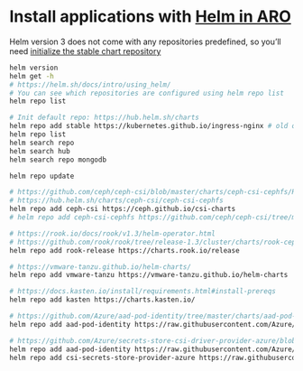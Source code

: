 # Install applications with [Helm in ARO](https://docs.openshift.com/aro/4/cli_reference/helm_cli/getting-started-with-helm-on-openshift-container-platform.html)

Helm version 3 does not come with any repositories predefined, so you’ll need [initialize the stable chart repository](https://v3.helm.sh/docs/intro/quickstart/#initialize-a-helm-chart-repository)

```sh
helm version
helm get -h
# https://helm.sh/docs/intro/using_helm/
# You can see which repositories are configured using helm repo list
helm repo list

# Init default repo: https://hub.helm.sh/charts
helm repo add stable https://kubernetes.github.io/ingress-nginx # old one : https://kubernetes-charts.storage.googleapis.com
helm repo list
helm search repo
helm search hub
helm search repo mongodb

helm repo update

# https://github.com/ceph/ceph-csi/blob/master/charts/ceph-csi-cephfs/README.md
# https://hub.helm.sh/charts/ceph-csi/ceph-csi-cephfs
helm repo add ceph-csi https://ceph.github.io/csi-charts
# helm repo add ceph-csi-cephfs https://github.com/ceph/ceph-csi/tree/master/charts/ceph-csi-cephfs

# https://rook.io/docs/rook/v1.3/helm-operator.html
# https://github.com/rook/rook/tree/release-1.3/cluster/charts/rook-ceph
helm repo add rook-release https://charts.rook.io/release

# https://vmware-tanzu.github.io/helm-charts/
helm repo add vmware-tanzu https://vmware-tanzu.github.io/helm-charts

# https://docs.kasten.io/install/requirements.html#install-prereqs
helm repo add kasten https://charts.kasten.io/

# https://github.com/Azure/aad-pod-identity/tree/master/charts/aad-pod-identity
helm repo add aad-pod-identity https://raw.githubusercontent.com/Azure/aad-pod-identity/master/charts

# https://github.com/Azure/secrets-store-csi-driver-provider-azure/blob/master/charts/csi-secrets-store-provider-azure/README.md
helm repo add aad-pod-identity https://raw.githubusercontent.com/Azure/aad-pod-identity/master/charts
helm repo add csi-secrets-store-provider-azure https://raw.githubusercontent.com/Azure/secrets-store-csi-driver-provider-azure/master/charts

```